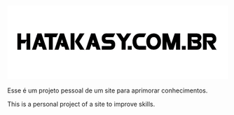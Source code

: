 ![Site Logo URL]

Esse é um projeto pessoal de um site para aprimorar conhecimentos.

This is a personal project of a site to improve skills.

[Site Logo URL]: https://github.com/giovaniGdy/hata/blob/master/public/hatakasy.gif